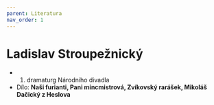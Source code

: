 ```yaml
---
parent: Literatura
nav_order: 1
---
```

# Ladislav Stroupežnický
- 1. dramaturg Národního divadla
- Dílo: **Naši furianti, Pani mincmistrová, Zvíkovský rarášek, Mikoláš Dačický z Heslova**